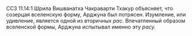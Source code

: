 ССЗ 11.14:1	Шрила Вишванатха Чакраварти Тхакур объясняет, что созерцая вселенскую форму, Арджуна был потрясен. Изумление, или удивление, является одной из вторичных _рас._ Впечатленный образом вселенской формы, Арджуна испытывал именно эту _расу._
